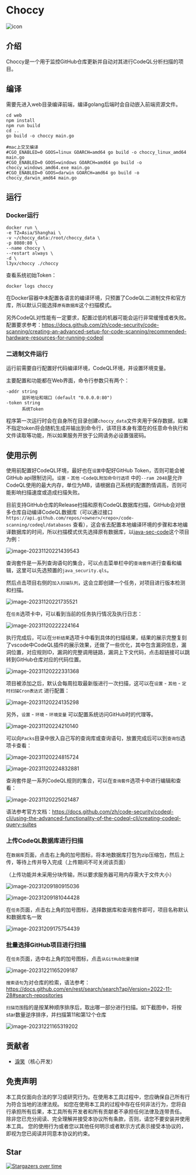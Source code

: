 # Choccy
![icon](./web/public/favicon.ico)



## 介绍
Choccy是一个用于监控GitHub仓库更新并自动对其进行CodeQL分析扫描的项目。



## 编译

需要先进入web目录编译前端，编译golang后端时会自动嵌入前端资源文件。

```shell
cd web
npm install
npm run build
cd ..
go build -o choccy main.go 

#mac上交叉编译
#CGO_ENABLED=0 GOOS=linux GOARCH=amd64 go build -o choccy_linux_amd64 main.go
#CGO_ENABLED=0 GOOS=windows GOARCH=amd64 go build -o choccy_windows_amd64.exe main.go
#CGO_ENABLED=0 GOOS=darwin GOARCH=amd64 go build -o choccy_darwin_amd64 main.go
```



## 运行

### Docker运行

```shell
docker run \
-e TZ=Asia/Shanghai \
-v ~/choccy_data:/root/choccy_data \
-p 8080:80 \
--name choccy \
--restart always \
-d \
l3yx/choccy ./choccy
```

查看系统初始Token：

```shell
docker logs choccy
```



在Docker容器中未配置各语言的编译环境，只预置了CodeQL二进制文件和官方库，所以默认只能选择`原有数据库`这个扫描模式。

另外CodeQL对性能有一定要求，配置过低的机器可能会运行非常缓慢或者失败。配置要求参考：https://docs.github.com/zh/code-security/code-scanning/creating-an-advanced-setup-for-code-scanning/recommended-hardware-resources-for-running-codeql



### 二进制文件运行

运行前需要自行配置好代码编译环境，CodeQL环境，并设置环境变量。

主要配置和功能都在Web界面，命令行参数只有两个：

```
-addr string
      监听地址和端口 (default "0.0.0.0:80")
-token string
      系统Token
```

程序第一次运行时会在自身所在目录创建`choccy_data`文件夹用于保存数据，如果不指定token将会随机生成并输出到命令行，该项目本身有潜在的任意命令执行和文件读取等功能，所以如果服务开放于公网请务必设置强密码。



## 使用示例

使用前配置好CodeQL环境，最好也在`设置`中配好GitHub Token，否则可能会被GitHub api限制访问。`设置` - `其他` -`CodeQL附加命令行选项` 中的`--ram 2048`是允许CodeQL使用的最大内存，单位为MB，请根据自己系统的配置酌情调高，否则可能影响扫描速度或造成扫描失败。

目前支持GitHub仓库的Release扫描和原有CodeQL数据库扫描，GitHub会对很多仓库自动编译CodeQL数据库（可以通过接口 `https://api.github.com/repos/<owner>/<repo>/code-scanning/codeql/databases` 查看），这会省去配置本地编译环境的步骤和本地编译数据库的时间，所以扫描模式优先选择原有数据库，以[java-sec-code](https://github.com/JoyChou93/java-sec-code)这个项目为例：

![image-20231120221439543](./README/image-20231120221439543.png)

查询套件是一系列查询语句的集合，可以点击菜单栏中的`查询套件`进行查看和编辑，这里可以先选预置的`java_security.qls`。

然后点击项目右侧的`加入扫描队列`，这会立即创建一个任务，对项目进行版本检测和扫描。

![image-20231120221735521](./README/image-20231120221735521.png)

在`任务`选项卡中，可以看到当前的任务执行情况及执行日志：

![image-20231120222224164](./README/image-20231120222224164.png)

执行完成后，可以在`分析结果`选项卡中看到具体的扫描结果，结果的展示完整复刻了vscode中CodeQL插件的展示效果，还做了一些优化，其中包含漏洞信息，漏洞位置，对应规则ID，漏洞的完整调用链路，漏洞上下文代码，点击超链接可以跳转到GitHub仓库对应的代码位置。

![image-20231120222331368](./README/image-20231120222331368.png)



项目被添加之后，默认会每周拉取最新版进行一次扫描，这可以在`设置` - `其他` - `定时扫描Cron表达式` 进行配置：

![image-20231120224135298](./README/image-20231120224135298.png)

另外，`设置` - `环境` - `环境变量` 可以配置系统访问GitHub时的代理等。

![image-20231120224210140](./README/image-20231120224210140.png)

可以向`Packs`目录中放入自己写的查询库或查询语句，放置完成后可以到`查询包`选项卡查看：

![image-20231120224815724](./README/image-20231120224815724.png)

![image-20231120224832881](./README/image-20231120224832881.png)



查询套件是一系列CodeQL规则的集合，可以在`查询套件`选项卡中进行编辑和查看：

![image-20231120225021487](./README/image-20231120225021487.png)

语法参考官方文档：https://docs.github.com/zh/code-security/codeql-cli/using-the-advanced-functionality-of-the-codeql-cli/creating-codeql-query-suites



### 上传CodeQL数据库进行扫描

在`数据库`页面，点击右上角的加号图标，将本地数据库打包为zip压缩包，然后上传，等待上传并导入完成（上传期间不可关闭该页面）

（上传功能并未采用分块传输，所以要求服务器可用内存需大于文件大小）

![image-20231209180915036](./README/image-20231209180915036.png)

![image-20231209181044428](./README/image-20231209181044428.png)

在`任务`页面，点击右上角的加号图标，选择数据库和查询套件即可，项目名称默认和数据库名一致

![image-20231209175754439](./README/image-20231209175754439.png)



### 批量选择GitHub项目进行扫描

在`任务`页面，选中右上角的加号图标，点击`从GitHub批量创建`

![image-20231221165209187](./README/image-20231221165209187.png)

`搜索语句`为对仓库的检索，语法参考：https://docs.github.com/en/rest/search/search?apiVersion=2022-11-28#search-repositories

`扫描范围`指的是按某种顺序排序后，取出哪一部分进行扫描。如下截图中，将按star数量逆序排序，并扫描第11和第12个仓库

![image-20231221165319202](./README/image-20231221165319202.png)



## 贡献者

* [淚笑](https://l3yx.github.io/)（核心开发）



## 免责声明

本工具仅面向合法的学习或研究行为。在使用本工具过程中，您应确保自己所有行为符合当地的法律法规。 如您在使用本工具的过程中存在任何非法行为，您将自行承担所有后果，本工具所有开发者和所有贡献者不承担任何法律及连带责任。 除非您已充分阅读、完全理解并接受本协议所有条款，否则，请您不要安装并使用本工具。 您的使用行为或者您以其他任何明示或者默示方式表示接受本协议的，即视为您已阅读并同意本协议的约束。


## Star

[![Stargazers over time](https://starchart.cc/l3yx/Choccy.svg)](https://starchart.cc/l3yx/Choccy)
